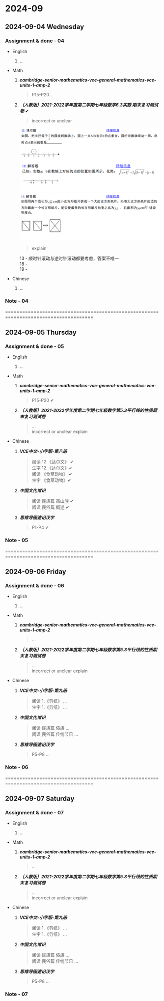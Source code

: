 # 2024-09

## 2024-09-04 Wednesday

### Assignment & done - 04

- English
  1. ...

- Math
  1. _**cambridge-senior-mathematics-vce-general-mathematics-vce-units-1-amp-2**_
     > P15-P20...

  2. _**（人教版）2021-2022学年度第二学期七年级数学6.3实数 期末复习测试卷**_ ✔

     > incorrect or unclear

     ![13](./pictures/math-09-001.PNG)\
     ![18](./pictures/math-09-002.PNG)\
     ![19](./pictures/math-09-003.PNG)

     > explain

     13 - 顺时针滚动与逆时针滚动都要考虑，答案不唯一\
     18 -\
     19 -

- Chinese
  1. ...

### Note - 04

=====================================================================================

## 2024-09-05 Thursday

### Assignment & done - 05

- English
  1. ...

- Math
  1. _**cambridge-senior-mathematics-vce-general-mathematics-vce-units-1-amp-2**_
     > P15-P20 ✔

  2. _**（人教版）2021-2022学年度第二学期七年级数学第5.3平行线的性质期末复习测试卷**_
     > ...\
     > incorrect or unclear explain

- Chinese
  1. _**VCE中文-小学版-第八册**_
     > 阅读 12.《达尔文》 ✔\
     > 生字 12.《达尔文》✔\
     > 阅读 《食草动物》 ✔\
     > 生字 《食草动物》✔

  2. _**中国文化常识**_
     > 阅读 民族篇 高山族 ✔\
     > 阅读 民俗篇 概述 ✔

  3. _**思维导图速记汉字**_
     > P1-P4 ✔

### Note - 05

=====================================================================================

## 2024-09-06 Friday

### Assignment & done - 06

- English
  1. ...

- Math
  1. _**cambridge-senior-mathematics-vce-general-mathematics-vce-units-1-amp-2**_
     > ...

  2. _**（人教版）2021-2022学年度第二学期七年级数学第5.3平行线的性质期末复习测试卷**_
     > ...\
     > incorrect or unclear explain

- Chinese
  1. _**VCE中文-小学版-第九册**_
     > 阅读 1.《剪纸》 ...\
     > 生字 1.《剪纸》 ...

  2. _**中国文化常识**_
     > 阅读 民族篇 傣族 ...\
     > 阅读 民俗篇 传统节日 ...

  3. _**思维导图速记汉字**_
     > P5-P8 ...

### Note - 06

=====================================================================================

## 2024-09-07 Saturday

### Assignment & done - 07

- English
  1. ...

- Math
  1. _**cambridge-senior-mathematics-vce-general-mathematics-vce-units-1-amp-2**_
     > ...

  2. _**（人教版）2021-2022学年度第二学期七年级数学第5.3平行线的性质期末复习测试卷**_
     > ...\
     > incorrect or unclear explain

- Chinese
  1. _**VCE中文-小学版-第九册**_
     > 阅读 1.《剪纸》 ...\
     > 生字 1.《剪纸》 ...

  2. _**中国文化常识**_
     > 阅读 民族篇 傣族 ...\
     > 阅读 民俗篇 传统节日 ...

  3. _**思维导图速记汉字**_
     > P5-P8 ...

### Note - 07
